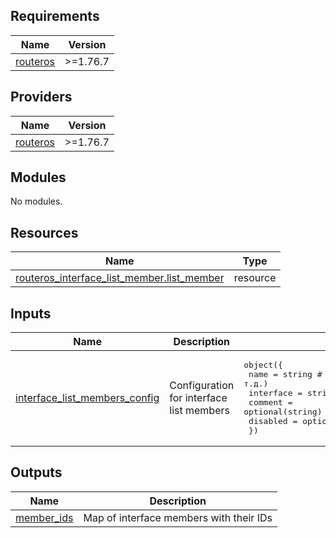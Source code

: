 <!-- BEGIN_TF_DOCS -->
## Requirements

| Name | Version |
|------|---------|
| <a name="requirement_routeros"></a> [routeros](#requirement\_routeros) | >=1.76.7 |

## Providers

| Name | Version |
|------|---------|
| <a name="provider_routeros"></a> [routeros](#provider\_routeros) | >=1.76.7 |

## Modules

No modules.

## Resources

| Name | Type |
|------|------|
| [routeros_interface_list_member.list_member](https://registry.terraform.io/providers/terraform-routeros/routeros/latest/docs/resources/interface_list_member) | resource |

## Inputs

| Name | Description | Type | Default | Required |
|------|-------------|------|---------|:--------:|
| <a name="input_interface_list_members_config"></a> [interface\_list\_members\_config](#input\_interface\_list\_members\_config) | Configuration for interface list members | <pre>object({<br/>    name      = string # Название списка (WAN, LAN и т.д.)<br/>    interface = string # Список интерфейсов<br/>    comment   = optional(string)<br/>    disabled  = optional(string)<br/>  })</pre> | n/a | yes |

## Outputs

| Name | Description |
|------|-------------|
| <a name="output_member_ids"></a> [member\_ids](#output\_member\_ids) | Map of interface members with their IDs |
<!-- END_TF_DOCS -->